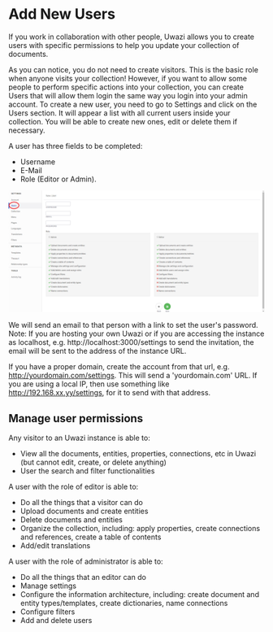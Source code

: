 # Add New Users

If you work in collaboration with other people, Uwazi allows you to create users with specific permissions to help you update your collection of documents.

As you can notice, you do not need to create visitors. This is the basic role when anyone visits your collection!
However, if you want to allow some people to perform specific actions into your collection, you can create Users that will allow them login the same way you login into your admin account.
To create a new user, you need to go to Settings and click on the Users section. It will appear a list with all current users inside your collection. You will be able to create new ones, edit or delete them if necessary.

A user has three fields to be completed:
* Username
* E-Mail
* Role (Editor or Admin).

![](https://github.com/quincywiele/HURIDOCS-User-Manuals/blob/master/image65.png)


We will send an email to that person with a link to set the user's password.
Note: If you are hosting your own Uwazi or if you are accessing the instance as localhost, e.g. http://localhost:3000/settings to send the invitation, the email will be sent to the address of the instance URL.

If you have a proper domain, create the account from that url, e.g. http://yourdomain.com/settings. This will send a 'yourdomain.com' URL.
If you are using a local IP, then use something like http://192.168.xx.yy/settings, for it to send with that address.

## Manage user permissions

Any visitor to an Uwazi instance is able to:
* View all the documents, entities, properties, connections, etc in Uwazi (but cannot edit, create, or delete anything)
* User the search and filter functionalities

A user with the role of editor is able to:

* Do all the things that a visitor can do
* Upload documents and create entities
* Delete documents and entities
* Organize the collection, including: apply properties, create connections and references, create a table of contents
* Add/edit translations

A user with the role of administrator is able to:

* Do all the things that an editor can do
* Manage settings
* Configure the information architecture, including: create document and entity types/templates, create dictionaries, name connections
* Configure filters
* Add and delete users

